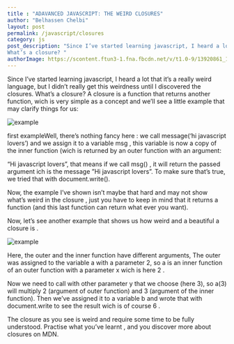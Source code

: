 ```yaml
---
title : "ADAVANCED JAVASCRIPT: THE WEIRD CLOSURES"
author: "Belhassen Chelbi"
layout: post
permalink: /javascript/closures
category: js
post_description: "Since I’ve started learning javascript, I heard a lot that it’s a really weird language, but I didn’t really get this weirdness until I discovered the closures.
What’s a closure? "
authorImage: https://scontent.ftun3-1.fna.fbcdn.net/v/t1.0-9/13920861_1021182767980753_951566742596259721_n.jpg
---
```

Since I’ve started learning javascript, I heard a lot that it’s a really weird language, but I didn’t really get this weirdness until I discovered the closures.
What’s a closure?
A closure is a function that returns another function, wich is very simple as a concept and we’ll see a little example that may clarify things for us:

 ![example](https://cdn-images-1.medium.com/max/800/1*sMdDEw38_rXo6T-UqrFHsg.png )

first exampleWell, there’s nothing fancy here : we call message(‘hi javascript lovers’) and we assign it to a variable msg , this variable is now a copy of the inner function (wich is returned by an outer function with an argument:

“Hi javascript lovers”, that means if we call msg() , it will return the passed argument ich is the message ”Hi javascript lovers”. To make sure that’s true, we tried that with document.write().

Now, the example I’ve shown isn’t maybe that hard and may not show what’s weird in the closure , just you have to keep in mind that it returns a function (and this last function can return what ever you want).

Now, let’s see another example that shows us how weird and a beautiful a closure is .

![example](https://cdn-images-1.medium.com/max/800/1*Evk2nI7JjEwLYvWIcIZO8g.png )

Here, the outer and the inner function have different arguments, The outer was assigned to the variable a with a parameter 2, so a is an inner function of an outer function with a parameter x wich is here 2 .

Now we need to call with other parameter y that we choose (here 3), so a(3) will multiply 2 (argument of outer function) and 3 (argument of the inner function). Then we’ve assigned it to a variable b and wrote that with document.write to see the result wich is of course 6 .

The closure as you see is weird and require some time to be fully understood.
Practise what you’ve learnt , and you discover more about closures on MDN.

